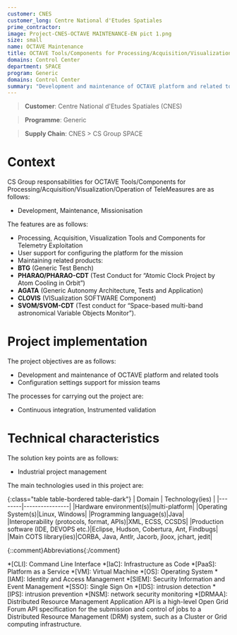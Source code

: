 ```yaml
---
customer: CNES
customer_long: Centre National d'Etudes Spatiales
prime_contractor: 
image: Project-CNES-OCTAVE MAINTENANCE-EN pict 1.png
size: small
name: OCTAVE Maintenance
title: OCTAVE Tools/Components for Processing/Acquisition/Visualization/Operation of TeleMeasures
domains: Control Center
department: SPACE
program: Generic
domains: Control Center
summary: "Development and maintenance of OCTAVE platform and related tools. Configuration settings support for mission teams"
---
```


> __Customer__\: Centre National d'Etudes Spatiales (CNES)

> __Programme__\: Generic

> __Supply Chain__\: CNES >  CS Group SPACE


# Context


CS Group responsabilities for OCTAVE Tools/Components for Processing/Acquisition/Visualization/Operation of TeleMeasures are as follows:
* Development, Maintenance, Missionisation



The features are as follows:
* Processing, Acquisition, Visualization Tools and Components for Telemetry Exploitation
* User support for configuring the platform for the mission
* Maintaining related products:
* __BTG__ (Generic Test Bench)
* __PHARAO/PHARAO-CDT__ (Test Conduct for “Atomic Clock Project by Atom Cooling in Orbit”)
* __AGATA__ (Generic Autonomy Architecture, Tests and Application)
* __CLOVIS__ (VISualization SOFTWARE Component)
* __SVOM/SVOM-CDT__ (Test conduct for “Space-based multi-band astronomical Variable Objects Monitor”).

# Project implementation

The project objectives are as follows:
* Development and maintenance of OCTAVE platform and related tools
* Configuration settings support for mission teams

The processes for carrying out the project are:
* Continuous integration, Instrumented validation

# Technical characteristics

The solution key points are as follows:
* Industrial project management



The main technologies used in this project are:

{:class="table table-bordered table-dark"}
| Domain | Technology(ies) |
|--------|----------------|
|Hardware environment(s)|multi-platform|
|Operating System(s)|Linux, Windows|
|Programming language(s)|Java|
|Interoperability (protocols, format, APIs)|XML, ECSS, CCSDS|
|Production software (IDE, DEVOPS etc.)|Eclipse, Hudson, Cobertura, Ant, Findbugs|
|Main COTS library(ies)|CORBA, Java, Antlr, Jacorb, jloox, jchart, jedit|



{::comment}Abbreviations{:/comment}

*[CLI]: Command Line Interface
*[IaC]: Infrastructure as Code
*[PaaS]: Platform as a Service
*[VM]: Virtual Machine
*[OS]: Operating System
*[IAM]: Identity and Access Management
*[SIEM]: Security Information and Event Management
*[SSO]: Single Sign On
*[IDS]: intrusion detection
*[IPS]: intrusion prevention
*[NSM]: network security monitoring
*[DRMAA]: Distributed Resource Management Application API is a high-level Open Grid Forum API specification for the submission and control of jobs to a Distributed Resource Management (DRM) system, such as a Cluster or Grid computing infrastructure.
